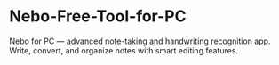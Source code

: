 # Nebo-Free-Tool-for-PC
Nebo for PC — advanced note-taking and handwriting recognition app. Write, convert, and organize notes with smart editing features.
